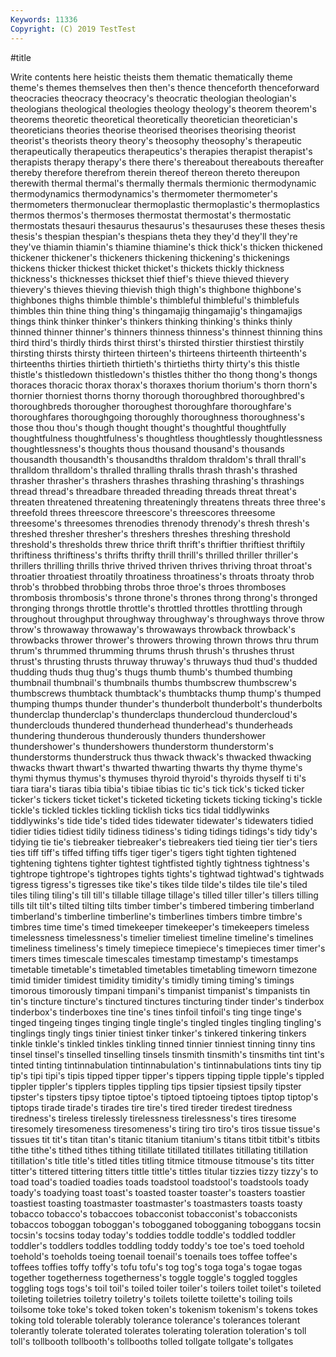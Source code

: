 ```yaml
---
Keywords: 11336
Copyright: (C) 2019 TestTest
---
```


#title

Write contents here
heistic
theists them thematic thematically theme theme's themes themselves then then's
thence thenceforth thenceforward theocracies theocracy theocracy's theocratic theologian theologian's theologians
theological theologies theology theology's theorem theorem's theorems theoretic theoretical theoretically
theoretician theoretician's theoreticians theories theorise theorised theorises theorising theorist theorist's
theorists theory theory's theosophy theosophy's therapeutic therapeutically therapeutics therapeutics's therapies
therapist therapist's therapists therapy therapy's there there's thereabout thereabouts thereafter
thereby therefore therefrom therein thereof thereon thereto thereupon therewith thermal
thermal's thermally thermals thermionic thermodynamic thermodynamics thermodynamics's thermometer thermometer's thermometers
thermonuclear thermoplastic thermoplastic's thermoplastics thermos thermos's thermoses thermostat thermostat's thermostatic
thermostats thesauri thesaurus thesaurus's thesauruses these theses thesis thesis's thespian
thespian's thespians theta they they'd they'll they're they've thiamin thiamin's
thiamine thiamine's thick thick's thicken thickened thickener thickener's thickeners thickening
thickening's thickenings thickens thicker thickest thicket thicket's thickets thickly thickness
thickness's thicknesses thickset thief thief's thieve thieved thievery thievery's thieves
thieving thievish thigh thigh's thighbone thighbone's thighbones thighs thimble thimble's
thimbleful thimbleful's thimblefuls thimbles thin thine thing thing's thingamajig thingamajig's
thingamajigs things think thinker thinker's thinkers thinking thinking's thinks thinly
thinned thinner thinner's thinners thinness thinness's thinnest thinning thins third
third's thirdly thirds thirst thirst's thirsted thirstier thirstiest thirstily thirsting
thirsts thirsty thirteen thirteen's thirteens thirteenth thirteenth's thirteenths thirties thirtieth
thirtieth's thirtieths thirty thirty's this thistle thistle's thistledown thistledown's thistles
thither tho thong thong's thongs thoraces thoracic thorax thorax's thoraxes
thorium thorium's thorn thorn's thornier thorniest thorns thorny thorough thoroughbred
thoroughbred's thoroughbreds thorougher thoroughest thoroughfare thoroughfare's thoroughfares thoroughgoing thoroughly thoroughness
thoroughness's those thou thou's though thought thought's thoughtful thoughtfully thoughtfulness
thoughtfulness's thoughtless thoughtlessly thoughtlessness thoughtlessness's thoughts thous thousand thousand's thousands
thousandth thousandth's thousandths thraldom thraldom's thrall thrall's thralldom thralldom's thralled
thralling thralls thrash thrash's thrashed thrasher thrasher's thrashers thrashes thrashing
thrashing's thrashings thread thread's threadbare threaded threading threads threat threat's
threaten threatened threatening threateningly threatens threats three three's threefold threes
threescore threescore's threescores threesome threesome's threesomes threnodies threnody threnody's thresh
thresh's threshed thresher thresher's threshers threshes threshing threshold threshold's thresholds
threw thrice thrift thrift's thriftier thriftiest thriftily thriftiness thriftiness's thrifts
thrifty thrill thrill's thrilled thriller thriller's thrillers thrilling thrills thrive
thrived thriven thrives thriving throat throat's throatier throatiest throatily throatiness
throatiness's throats throaty throb throb's throbbed throbbing throbs throe throe's
throes thromboses thrombosis thrombosis's throne throne's thrones throng throng's thronged
thronging throngs throttle throttle's throttled throttles throttling through throughout throughput
throughway throughway's throughways throve throw throw's throwaway throwaway's throwaways throwback
throwback's throwbacks thrower thrower's throwers throwing thrown throws thru thrum
thrum's thrummed thrumming thrums thrush thrush's thrushes thrust thrust's thrusting
thrusts thruway thruway's thruways thud thud's thudded thudding thuds thug
thug's thugs thumb thumb's thumbed thumbing thumbnail thumbnail's thumbnails thumbs
thumbscrew thumbscrew's thumbscrews thumbtack thumbtack's thumbtacks thump thump's thumped thumping
thumps thunder thunder's thunderbolt thunderbolt's thunderbolts thunderclap thunderclap's thunderclaps thundercloud
thundercloud's thunderclouds thundered thunderhead thunderhead's thunderheads thundering thunderous thunderously thunders
thundershower thundershower's thundershowers thunderstorm thunderstorm's thunderstorms thunderstruck thus thwack thwack's
thwacked thwacking thwacks thwart thwart's thwarted thwarting thwarts thy thyme
thyme's thymi thymus thymus's thymuses thyroid thyroid's thyroids thyself ti
ti's tiara tiara's tiaras tibia tibia's tibiae tibias tic tic's
tick tick's ticked ticker ticker's tickers ticket ticket's ticketed ticketing
tickets ticking ticking's tickle tickle's tickled tickles tickling ticklish ticks
tics tidal tiddlywinks tiddlywinks's tide tide's tided tides tidewater tidewater's
tidewaters tidied tidier tidies tidiest tidily tidiness tidiness's tiding tidings
tidings's tidy tidy's tidying tie tie's tiebreaker tiebreaker's tiebreakers tied
tieing tier tier's tiers ties tiff tiff's tiffed tiffing tiffs
tiger tiger's tigers tight tighten tightened tightening tightens tighter tightest
tightfisted tightly tightness tightness's tightrope tightrope's tightropes tights tights's tightwad
tightwad's tightwads tigress tigress's tigresses tike tike's tikes tilde tilde's
tildes tile tile's tiled tiles tiling tiling's till till's tillable
tillage tillage's tilled tiller tiller's tillers tilling tills tilt tilt's
tilted tilting tilts timber timber's timbered timbering timberland timberland's timberline
timberline's timberlines timbers timbre timbre's timbres time time's timed timekeeper
timekeeper's timekeepers timeless timelessness timelessness's timelier timeliest timeline timeline's timelines
timeliness timeliness's timely timepiece timepiece's timepieces timer timer's timers times
timescale timescales timestamp timestamp's timestamps timetable timetable's timetabled timetables timetabling
timeworn timezone timid timider timidest timidity timidity's timidly timing timing's
timings timorous timorously timpani timpani's timpanist timpanist's timpanists tin tin's
tincture tincture's tinctured tinctures tincturing tinder tinder's tinderbox tinderbox's tinderboxes
tine tine's tines tinfoil tinfoil's ting tinge tinge's tinged tingeing
tinges tinging tingle tingle's tingled tingles tingling tingling's tinglings tingly
tings tinier tiniest tinker tinker's tinkered tinkering tinkers tinkle tinkle's
tinkled tinkles tinkling tinned tinnier tinniest tinning tinny tins tinsel
tinsel's tinselled tinselling tinsels tinsmith tinsmith's tinsmiths tint tint's tinted
tinting tintinnabulation tintinnabulation's tintinnabulations tints tiny tip tip's tipi tipi's
tipis tipped tipper tipper's tippers tipping tipple tipple's tippled tippler
tippler's tipplers tipples tippling tips tipsier tipsiest tipsily tipster tipster's
tipsters tipsy tiptoe tiptoe's tiptoed tiptoeing tiptoes tiptop tiptop's tiptops
tirade tirade's tirades tire tire's tired tireder tiredest tiredness tiredness's
tireless tirelessly tirelessness tirelessness's tires tiresome tiresomely tiresomeness tiresomeness's tiring
tiro tiro's tiros tissue tissue's tissues tit tit's titan titan's
titanic titanium titanium's titans titbit titbit's titbits tithe tithe's tithed
tithes tithing titillate titillated titillates titillating titillation titillation's title title's
titled titles titling titmice titmouse titmouse's tits titter titter's tittered
tittering titters tittle tittle's tittles titular tizzies tizzy tizzy's to
toad toad's toadied toadies toads toadstool toadstool's toadstools toady toady's
toadying toast toast's toasted toaster toaster's toasters toastier toastiest toasting
toastmaster toastmaster's toastmasters toasts toasty tobacco tobacco's tobaccoes tobacconist tobacconist's
tobacconists tobaccos toboggan toboggan's tobogganed tobogganing toboggans tocsin tocsin's tocsins
today today's toddies toddle toddle's toddled toddler toddler's toddlers toddles
toddling toddy toddy's toe toe's toed toehold toehold's toeholds toeing
toenail toenail's toenails toes toffee toffee's toffees toffies toffy toffy's
tofu tofu's tog tog's toga toga's togae togas together togetherness
togetherness's toggle toggle's toggled toggles toggling togs togs's toil toil's
toiled toiler toiler's toilers toilet toilet's toileted toileting toiletries toiletry
toiletry's toilets toilette toilette's toiling toils toilsome toke toke's toked
token token's tokenism tokenism's tokens tokes toking told tolerable tolerably
tolerance tolerance's tolerances tolerant tolerantly tolerate tolerated tolerates tolerating toleration
toleration's toll toll's tollbooth tollbooth's tollbooths tolled tollgate tollgate's tollgates
